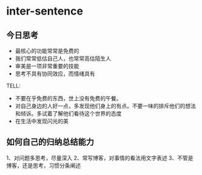 # inter-sentence

## 今日思考

* 最核心的功能常常是免费的
* 我们常常低估自己人，也常常高估陌生人
* 审美是一项非常重要的技能
* 思考不具有协同效应，而情绪具有

TELL:

* 不要在乎免费的东西，世上没有免费的午餐。
* 对自己身边的人好一点，多发现他们身上的有点。不要一味的排斥他们的想法和倾诉。多试着了解他们看待这个世界的态度
* 在生活中发现闪光的美

## 如何自己的归纳总结能力

1、对问题多思考，尽量深入
2、常写博客，对事情的看法用文字表述
3、不管是博客，还是思考，习惯分条阐述
